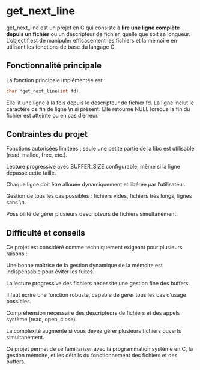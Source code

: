 # get_next_line

get_next_line est un projet en C qui consiste à **lire une ligne complète depuis un fichier** ou un descripteur de fichier, quelle que soit sa longueur.  
L’objectif est de manipuler efficacement les fichiers et la mémoire en utilisant les fonctions de base du langage C.

## Fonctionnalité principale

La fonction principale implémentée est :

```c
char *get_next_line(int fd);
```
Elle lit une ligne à la fois depuis le descripteur de fichier fd.
La ligne inclut le caractère de fin de ligne \n si présent.
Elle retourne NULL lorsque la fin du fichier est atteinte ou en cas d’erreur.

## Contraintes du projet

Fonctions autorisées limitées : seule une petite partie de la libc est utilisable (read, malloc, free, etc.).

Lecture progressive avec BUFFER_SIZE configurable, même si la ligne dépasse cette taille.

Chaque ligne doit être allouée dynamiquement et libérée par l’utilisateur.

Gestion de tous les cas possibles : fichiers vides, fichiers très longs, lignes sans \n.

Possibilité de gérer plusieurs descripteurs de fichiers simultanément.

## Difficulté et conseils

Ce projet est considéré comme techniquement exigeant pour plusieurs raisons :

Une bonne maîtrise de la gestion dynamique de la mémoire est indispensable pour éviter les fuites.

La lecture progressive des fichiers nécessite une gestion fine des buffers.

Il faut écrire une fonction robuste, capable de gérer tous les cas d’usage possibles.

Compréhension nécessaire des descripteurs de fichiers et des appels système (read, open, close).

La complexité augmente si vous devez gérer plusieurs fichiers ouverts simultanément.

Ce projet permet de se familiariser avec la programmation système en C, la gestion mémoire, et les détails du fonctionnement des fichiers et des buffers.
